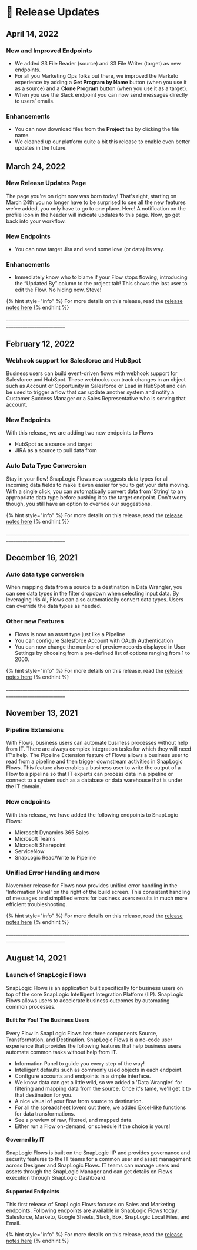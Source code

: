 # 👀 Release Updates

## April 14, 2022

### New and Improved Endpoints <a href="#new-features.1" id="new-features.1"></a>

* We added S3 File Reader (source) and S3 File Writer (target) as new endpoints.
* For all you Marketing Ops folks out there, we improved the Marketo experience by adding a **Get Program by Name** button (when you use it as a source) and a **Clone Program** button (when you use it as a target).
* When you use the Slack endpoint you can now send messages directly to users’ emails.

### Enhancements <a href="#enhancements.3" id="enhancements.3"></a>

* You can now download files from the **Project** tab by clicking the file name.
* We cleaned up our platform quite a bit this release to enable even better updates in the future.

## March 24, 2022

### New Release Updates Page

The page you're on right now was born today! That's right, starting on March 24th you no longer have to be surprised to see all the new features we've added, you only have to go to one place. Here! A notification on the profile icon in the header will indicate updates to this page.  Now, go get back into your workflow.&#x20;

### New Endpoints

* You can now target Jira and send some love (or data) its way.

### Enhancements

* Immediately know who to blame if your Flow stops flowing, introducing the “Updated By” column to the project tab! This shows the last user to edit the Flow. No hiding now, Steve!

{% hint style="info" %}
For more details on this release, read the [release notes here](https://docs-snaplogic.atlassian.net/wiki/spaces/SD/pages/2493054977/March+2022+Release+Notes)
{% endhint %}

\_\_\_\_\_\_\_\_\_\_\_\_\_\_\_\_\_\_\_\_\_\_\_\_\_\_\_\_\_\_\_\_\_\_\_\_\_\_\_\_\_\_\_\_\_\_\_\_\_\_\_\_\_\_\_\_\_\_\_\_\_\_\_\_\_\_\_\_\_\_\_\_\_\_\_\_\_\_\_\_\_\_\_\_\_\_\_\_\_\_\_\_\_\_\_\_\_\_\_\_\_\_\_

## February 12, 2022

### Webhook support for Salesforce and HubSpot

Business users can build event-driven flows with webhook support for Salesforce and HubSpot. These webhooks can track changes in an object such as Account or Opportunity in Salesforce or Lead in HubSpot and can be used to trigger a flow that can update another system and notify a Customer Success Manager or a Sales Representative who is serving that account.

### New Endpoints

With this release, we are adding two new endpoints to Flows

* HubSpot as a source and target
* JIRA as a source to pull data from

### Auto Data Type Conversion

Stay in your flow! SnapLogic Flows now suggests data types for all incoming data fields to make it even easier for you to get your data moving. With a single click, you can automatically convert data from 'String' to an appropriate data type before pushing it to the target endpoint. Don't worry though, you still have an option to override our suggestions.



{% hint style="info" %}
For more details on this release, read the [release notes here](https://docs-snaplogic.atlassian.net/wiki/spaces/SD/pages/2463662653/February+2022+4.28+Release+Notes)
{% endhint %}

\_\_\_\_\_\_\_\_\_\_\_\_\_\_\_\_\_\_\_\_\_\_\_\_\_\_\_\_\_\_\_\_\_\_\_\_\_\_\_\_\_\_\_\_\_\_\_\_\_\_\_\_\_\_\_\_\_\_\_\_\_\_\_\_\_\_\_\_\_\_\_\_\_\_\_\_\_\_\_\_\_\_\_\_\_\_\_\_\_\_\_\_\_\_\_\_\_\_\_\_\_\_\_



## December 16, 2021

### Auto data type conversion

When mapping data from a source to a destination in Data Wrangler, you can see data types in the filter dropdown when selecting input data. By leveraging Iris AI, Flows can also automatically convert data types. Users can override the data types as needed.

### Other new Features

* Flows is now an asset type just like a Pipeline
* You can configure Salesforce Account with OAuth Authentication
* You can now change the number of preview records displayed in User Settings by choosing from a pre-defined list of options ranging from 1 to 2000.

{% hint style="info" %}
For more details on this release, read the [release notes here](https://docs-snaplogic.atlassian.net/wiki/spaces/SD/pages/2433744901/December+2021+Release+Notes)
{% endhint %}

\_\_\_\_\_\_\_\_\_\_\_\_\_\_\_\_\_\_\_\_\_\_\_\_\_\_\_\_\_\_\_\_\_\_\_\_\_\_\_\_\_\_\_\_\_\_\_\_\_\_\_\_\_\_\_\_\_\_\_\_\_\_\_\_\_\_\_\_\_\_\_\_\_\_\_\_\_\_\_\_\_\_\_\_\_\_\_\_\_\_\_\_\_\_\_\_\_\_\_\_\_\_\_

## November 13, 2021

### Pipeline Extensions

With Flows, business users can automate business processes without help from IT. There are always complex integration tasks for which they will need IT's help. The Pipeline Extension feature of Flows allows a business user to read from a pipeline and then trigger downstream activities in SnapLogic Flows. This feature also enables a business user to write the output of a Flow to a pipeline so that IT experts can process data in a pipeline or connect to a system such as a database or data warehouse that is under the IT domain.

### New endpoints

With this release, we have added the following endpoints to SnapLogic Flows:&#x20;

* Microsoft Dynamics 365 Sales
* Microsoft Teams
* Microsoft Sharepoint
* ServiceNow
* SnapLogic Read/Write to Pipeline

### Unified Error Handling and more

November release for Flows now provides unified error handling in the 'Information Panel' on the right of the build screen. This consistent handling of messages and simplified errors for business users results in much more efficient troubleshooting. &#x20;

{% hint style="info" %}
For more details on this release, read the [release notes here](https://docs-snaplogic.atlassian.net/wiki/spaces/SD/pages/2413298470/November+2021+4.27+Release+Notes)
{% endhint %}

\_\_\_\_\_\_\_\_\_\_\_\_\_\_\_\_\_\_\_\_\_\_\_\_\_\_\_\_\_\_\_\_\_\_\_\_\_\_\_\_\_\_\_\_\_\_\_\_\_\_\_\_\_\_\_\_\_\_\_\_\_\_\_\_\_\_\_\_\_\_\_\_\_\_\_\_\_\_\_\_\_\_\_\_\_\_\_\_\_\_\_\_\_\_\_\_\_\_\_\_\_\_\_

## August 14, 2021

### Launch of SnapLogic Flows

SnapLogic Flows is an application built specifically for business users on top of the core SnapLogic Intelligent Integration Platform (IIP). SnapLogic Flows allows users to accelerate business outcomes by automating common processes.&#x20;

#### Built for You! The Business Users

Every Flow in SnapLogic Flows has three components Source, Transformation, and Destination. SnapLogic Flows is a no-code user experience that provides the following features that help business users automate common tasks without help from IT.

* Information Panel to guide you every step of the way!
* Intelligent defaults such as commonly used objects in each endpoint.
* Configure accounts and endpoints in a simple interface.
* We know data can get a little wild, so we added a 'Data Wrangler' for filtering and mapping data from the source. Once it's tame, we'll get it to that destination for you.
* A nice visual of your flow from source to destination.
* For all the spreadsheet lovers out there, we added Excel-like functions for data transformations.
* See a preview of raw, filtered, and mapped data.
* Either run a Flow on-demand, or schedule it the choice is yours!

#### Governed by IT

SnapLogic Flows is built on the SnapLogic IIP and provides governance and security features to the IT teams for a common user and asset management across Designer and SnapLogic Flows. IT teams can manage users and assets through the SnapLogic Manager and can get details on Flows execution through SnapLogic Dashboard.

#### Supported Endpoints

This first release of SnapLogic Flows focuses on Sales and Marketing endpoints. Following endpoints are available in SnapLogic Flows today: Salesforce, Marketo, Google Sheets, Slack, Box, SnapLogic Local Files, and Email.

{% hint style="info" %}
For more details on this release, read the [release notes here](https://docs-snaplogic.atlassian.net/wiki/spaces/SD/pages/2289532940/August+2021+4.26+Release+Notes)
{% endhint %}
